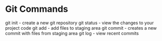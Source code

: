 # Git Commands

git init - create a new git repository
git status - view the changes to your project code
git add - add files to staging area
git commit - creates a new commit with files from staging area
git log - view recent commits

